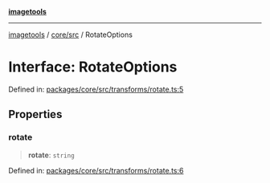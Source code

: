 [**imagetools**](../../../README.md)

***

[imagetools](../../../modules.md) / [core/src](../README.md) / RotateOptions

# Interface: RotateOptions

Defined in: [packages/core/src/transforms/rotate.ts:5](https://github.com/JonasKruckenberg/imagetools/blob/87fff79acddac50a50f7aee7c6a68a0623fbc68f/packages/core/src/transforms/rotate.ts#L5)

## Properties

### rotate

> **rotate**: `string`

Defined in: [packages/core/src/transforms/rotate.ts:6](https://github.com/JonasKruckenberg/imagetools/blob/87fff79acddac50a50f7aee7c6a68a0623fbc68f/packages/core/src/transforms/rotate.ts#L6)
